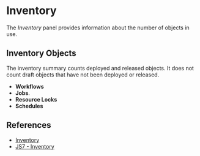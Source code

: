 # Inventory

The *Inventory* panel provides information about the number of objects in use.

## Inventory Objects

The inventory summary counts deployed and released objects. It does not count draft objects that have not been deployed or released.

- **Workflows**
- **Jobs**.
- **Resource Locks**
- **Schedules**

## References

- [Inventory](/inventory)
- [JS7 - Inventory](https://kb.sos-berlin.com/display/JS7/JS7+-+Inventory)
